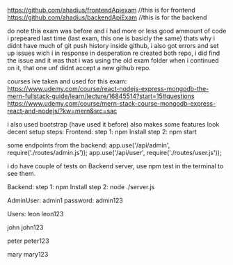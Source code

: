 https://github.com/ahadius/frontendApiexam //this is for frontend
https://github.com/ahadius/backendApiExam //this is for the backend

do note this exam was before and i had more or less good ammount of code i prepeared last time (last exam, this one is basicly the same)
thats why i didnt have much of git push history inside github, i also got errors and set up issues wich i in response in desperation re created both repo, i did find the issue and it was that i was using the old exam folder when i continued on it, that one unf didnt accept a new github repo.

courses ive taken and used for this exam:
https://www.udemy.com/course/react-nodejs-express-mongodb-the-mern-fullstack-guide/learn/lecture/16845514?start=15#questions
https://www.udemy.com/course/mern-stack-course-mongodb-express-react-and-nodejs/?kw=mern&src=sac

i also used bootstrap (have used it before) also makes some features look decent
setup steps:
Frontend:
step 1: npm Install
step 2: npm start

some endpoints from the backend:
app.use('/api/admin', require('./routes/admin.js'));
app.use('/api/user', require('./routes/user.js'));

i do have couple of tests on Backend server, use npm test in the terminal to see them.

Backend:
step 1: npm Install
step 2: node ./server.js

AdminUser: admin1
password: admin123

Users:
leon
leon123

john
john123

peter
peter123

mary
mary123
